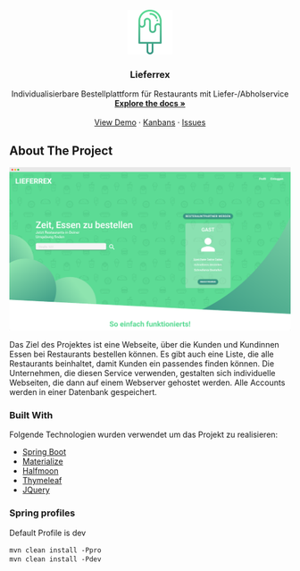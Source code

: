 <!-- PROJECT LOGO -->
<br />
<div align="center">
    <img src="images/logo.png" alt="Logo" width="80" height="80">

  <h3 align="center">Lieferrex</h3>

  <p align="center">
    Individualisierbare Bestellplattform für Restaurants mit Liefer-/Abholservice
    <br />
    <a href="https://github.com/MichaelBogensberger/Lieferrex/tree/main/documentation"><strong>Explore the docs »</strong></a>
    <br />
    <br />
    <a href="http://lieferrex.ddns.net/">View Demo</a>
    ·
    <a href="https://github.com/MichaelBogensberger/Lieferrex/projects">Kanbans</a>
    ·
    <a href="https://github.com/MichaelBogensberger/Lieferrex/issues">Issues</a>
  </p>
</div>





<!-- ABOUT THE PROJECT -->
## About The Project

<p align="center">
  <img width="800px" src="https://github.com/MichaelBogensberger/Lieferrex/blob/main/images/screenshot.png?raw=true" alt="Sublime's custom image"/>
</p>


Das Ziel des Projektes ist eine Webseite, über die Kunden und Kundinnen Essen bei Restaurants bestellen können. Es gibt auch eine Liste, die alle Restaurants beinhaltet, damit Kunden ein passendes finden können. Die Unternehmen, die diesen Service verwenden, gestalten sich individuelle Webseiten, die dann auf einem Webserver gehostet werden. Alle Accounts werden in einer Datenbank gespeichert.


### Built With

Folgende Technologien wurden verwendet um das Projekt zu realisieren:

* [Spring Boot](https://spring.io/)
* [Materialize](https://materializecss.com/)
* [Halfmoon](https://www.gethalfmoon.com/)
* [Thymeleaf](https://www.thymeleaf.org/)
* [JQuery](https://jquery.com)


### Spring profiles
Default Profile is dev
```
mvn clean install -Ppro
mvn clean install -Pdev
```





